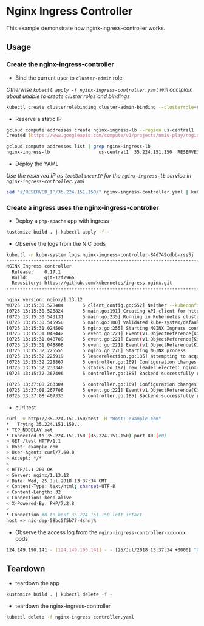 # Nginx Ingress Controller

This example demonstrate how nginx-ingress-controller works.

## Usage

### Create the nginx-ingress-controller

* Bind the current user to `cluster-admin` role

_Otherwise `kubectl apply -f nginx-ingress-controller.yaml` will complain about unable to create cluster roles and bindings_

```sh
kubectl create clusterrolebinding cluster-admin-binding --clusterrole=cluster-admin --user=$(gcloud config get-value core/account)
```

* Reserve a static IP

```sh
gcloud compute addresses create nginx-ingress-lb --region us-central1
Created [https://www.googleapis.com/compute/v1/projects/nmiu-play/regions/us-central1/addresses/nginx-ingress-lb].

gcloud compute addresses list | grep nginx-ingress-lb
nginx-ingress-lb                  us-central1  35.224.151.150  RESERVED
```

* Deploy the YAML

_Use the reserved IP as `loadBalancerIP` for the `nginx-ingress-lb` service in `nginx-ingress-controller.yaml`_

```sh
sed "s/RESERVED_IP/35.224.151.150/" nginx-ingress-controller.yaml | kubectl apply -f -
```

### Create a ingress uses the nginx-ingress-controller

* Deploy a `php-apache` app with ingress

```sh
kustomize build . | kubectl apply -f -
```

* Observe the logs from the NIC pods

```sh
kubectl -n kube-system logs nginx-ingress-controller-84d749cdbb-rss5j
-------------------------------------------------------------------------------
NGINX Ingress controller
  Release:    0.17.1
  Build:      git-12f7966
  Repository: https://github.com/kubernetes/ingress-nginx.git
-------------------------------------------------------------------------------

nginx version: nginx/1.13.12
W0725 13:15:30.528484       5 client_config.go:552] Neither --kubeconfig nor --master was specified.  Using the inClusterConfig.  This might not work.
I0725 13:15:30.528824       5 main.go:191] Creating API client for https://10.47.240.1:443
I0725 13:15:30.543131       5 main.go:235] Running in Kubernetes cluster version v1.10+ (v1.10.5-gke.2) - git (clean) commit f199298d18103a59db32d97a92072fbb17b1175a - platform linux/amd64
I0725 13:15:30.545950       5 main.go:100] Validated kube-system/default-http-backend as the default backend.
I0725 13:15:31.024509       5 nginx.go:255] Starting NGINX Ingress controller
I0725 13:15:31.048442       5 event.go:221] Event(v1.ObjectReference{Kind:"ConfigMap", Namespace:"kube-system", Name:"udp-services", UID:"c0eaec96-900c-11e8-bb21-42010a80015f", APIVersion:"v1", ResourceVersion:"956039", FieldPath:""}): type: 'Normal' reason: 'CREATE' ConfigMap kube-system/udp-services
I0725 13:15:31.048709       5 event.go:221] Event(v1.ObjectReference{Kind:"ConfigMap", Namespace:"kube-system", Name:"tcp-services", UID:"c09416f7-900c-11e8-bb21-42010a80015f", APIVersion:"v1", ResourceVersion:"956036", FieldPath:""}): type: 'Normal' reason: 'CREATE' ConfigMap kube-system/tcp-services
I0725 13:15:31.048806       5 event.go:221] Event(v1.ObjectReference{Kind:"ConfigMap", Namespace:"kube-system", Name:"nginx-configuration", UID:"c03d0fe2-900c-11e8-bb21-42010a80015f", APIVersion:"v1", ResourceVersion:"956034", FieldPath:""}): type: 'Normal' reason: 'CREATE' ConfigMap kube-system/nginx-configuration
I0725 13:15:32.225555       5 nginx.go:276] Starting NGINX process
I0725 13:15:32.225919       5 leaderelection.go:185] attempting to acquire leader lease  kube-system/ingress-controller-leader-nginx...
I0725 13:15:32.228867       5 controller.go:169] Configuration changes detected, backend reload required.
I0725 13:15:32.233346       5 status.go:197] new leader elected: nginx-ingress-controller-669b5b6f45-jglx7
I0725 13:15:32.367496       5 controller.go:185] Backend successfully reloaded.
...
I0725 13:37:08.263304       5 controller.go:169] Configuration changes detected, backend reload required.
I0725 13:37:08.267706       5 event.go:221] Event(v1.ObjectReference{Kind:"Ingress", Namespace:"default", Name:"nic-ing", UID:"74793f5c-900d-11e8-bb21-42010a80015f", APIVersion:"extensions/v1beta1", ResourceVersion:"958563", FieldPath:""}): type: 'Normal' reason: 'UPDATE' Ingress default/nic-ing
I0725 13:37:08.407333       5 controller.go:185] Backend successfully reloaded.
```

* curl test

```sh
curl -v http://35.224.151.150/test -H "Host: example.com"
*   Trying 35.224.151.150...
* TCP_NODELAY set
* Connected to 35.224.151.150 (35.224.151.150) port 80 (#0)
> GET /test HTTP/1.1
> Host: example.com
> User-Agent: curl/7.60.0
> Accept: */*
>
< HTTP/1.1 200 OK
< Server: nginx/1.13.12
< Date: Wed, 25 Jul 2018 13:37:34 GMT
< Content-Type: text/html; charset=UTF-8
< Content-Length: 32
< Connection: keep-alive
< X-Powered-By: PHP/7.2.8
<
* Connection #0 to host 35.224.151.150 left intact
host => nic-dep-58bc5f5b77-4shnj%
```

* Observe the access log from the `nginx-ingress-controller-xxx-xxx` pods

```sh
124.149.190.141 - [124.149.190.141] - - [25/Jul/2018:13:37:34 +0000] "GET /test HTTP/1.1" 200 32 "-" "curl/7.60.0" 79 0.030 [default-nic-svc-80] 10.44.17.37:80 32 0.030 200 56b3bf5ecdca5b786377fd1e2df86950
```

## Teardown

* teardown the app

```sh
kustomize build . | kubectl delete -f -
```

* teardown the nginx-ingress-controller

```sh
kubectl delete -f nginx-ingress-controller.yaml
```